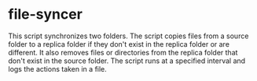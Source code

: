 # file-syncer
This script synchronizes two folders. The script copies files from a source folder to a replica folder if they don't exist in the replica folder or are different. It also removes files or directories from the replica folder that don't exist in the source folder. The script runs at a specified interval and logs the actions taken in a file.
